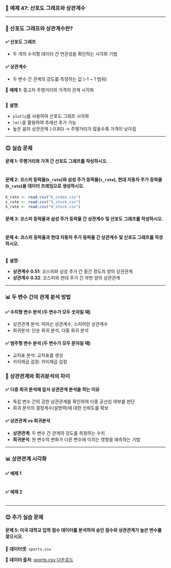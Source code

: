 ### 🎯 예제 47: 산포도 그래프와 상관계수

---

### 📌 산포도 그래프와 상관계수란?

#### ✅ 산포도 그래프
- 두 개의 수치형 데이터 간 연관성을 확인하는 시각화 기법

#### ✅ 상관계수
- 두 변수 간 관계의 강도를 측정하는 값 (-1 ~ 1 범위)

📌 **예제 1**: 중고차 주행거리와 가격의 관계 시각화

```r

```
📌 **설명**:
- `plotly`를 사용하여 산포도 그래프 시각화
- `lm()`을 활용하여 추세선 추가 가능
- 높은 음의 상관관계 (-0.80) → 주행거리가 많을수록 가격이 낮아짐

---

### 😊 실습 문제

#### **문제 1**: 주행거리와 가격 간 산포도 그래프를 작성하시오.

```r

```

#### **문제 2**: 코스피 등락율(`k_rate`)와 삼성 주가 등락율(`s_rate`), 현대 자동차 주가 등락율(`h_rate`)을 데이터 프레임으로 생성하시오.

```r
k_rate <- read.csv("K_index.csv")
s_rate <- read.csv("S_stock.csv")
h_rate <- read.csv("H_stock.csv")
```

#### **문제 3**: 코스피 등락율과 삼성 주가 등락율 간 상관계수 및 산포도 그래프를 작성하시오.

```r

```

#### **문제 4**: 코스피 등락율과 현대 자동차 주가 등락율 간 상관계수 및 산포도 그래프를 작성하시오.

```r

```

📌 **설명**:
- **상관계수 0.51**: 코스피와 삼성 주가 간 중간 정도의 양의 상관관계
- **상관계수 0.32**: 코스피와 현대 주가 간 약한 양의 상관관계

---

### 📊 두 변수 간의 관계 분석 방법

#### ✅ 수치형 변수 분석 (두 변수가 모두 숫자일 때)
- 상관관계 분석: 피어슨 상관계수, 스피어만 상관계수
- 회귀분석: 단순 회귀 분석, 다중 회귀 분석

#### ✅ 범주형 변수 분석 (두 변수가 모두 문자일 때)
- 교차표 분석: 교차표를 생성
- 카이제곱 검정: 카이제곱 검정

### 📌 상관관계와 회귀분석의 차이

#### ✅ 다중 회귀 분석에 앞서 상관관계 분석을 하는 이유
- 독립 변수 간의 강한 상관관계를 확인하여 다중 공선성 여부를 판단
- 회귀 분석의 결정계수(설명력)에 대한 신뢰도를 확보

#### ✅ 상관관계 vs 회귀분석
- **상관관계**: 두 변수 간 관계의 강도를 측정하는 수치
- **회귀분석**: 한 변수의 변화가 다른 변수에 미치는 영향을 예측하는 기법

---

### 📊 상관관계 시각화

#### ✅ 예제 1
```r

```

#### ✅ 예제 2
```r

```

---

### 😊 추가 실습 문제

#### **문제 5**: 미국 대학교 입학 점수 데이터를 분석하여 승인 점수와 상관관계가 높은 변수를 찾으시오.

📌 **데이터셋**: `sports.csv`

🔗 **데이터 출처**: [sports.csv 다운로드](https://cafe.daum.net/oracleoracle/Soei/71)

```r

```
